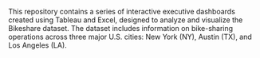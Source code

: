 This repository contains a series of interactive executive dashboards created using Tableau and Excel, designed to analyze and visualize the Bikeshare dataset. 
The dataset includes information on bike-sharing operations across three major U.S. cities: New York (NY), Austin (TX), and Los Angeles (LA).
